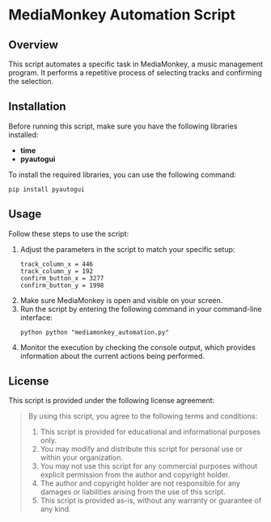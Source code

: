 </head>
<body>
  <h1>MediaMonkey Automation Script</h1>
  
  <h2>Overview</h2>
  <p>
    This script automates a specific task in MediaMonkey, a music management program. It performs a repetitive process of selecting tracks and confirming the selection.
  </p>
  
  <h2>Installation</h2>
  <p>
    Before running this script, make sure you have the following libraries installed:
  </p>
  <ul>
    <li><strong>time</strong></li>
    <li><strong>pyautogui</strong></li>
  </ul>
  <p>
    To install the required libraries, you can use the following command:
  </p>
  <pre><code>pip install pyautogui</code></pre>
  
  <h2>Usage</h2>
  <p>
    Follow these steps to use the script:
  </p>
  <ol>
    <li>Adjust the parameters in the script to match your specific setup:</li>
    <pre><code>track_column_x = 446
track_column_y = 192
confirm_button_x = 3277
confirm_button_y = 1998</code></pre>
    <li>Make sure MediaMonkey is open and visible on your screen.</li>
    <li>Run the script by entering the following command in your command-line interface:</li>
    <pre><code>python python "mediamonkey_automation.py"</code></pre>
    <li>Monitor the execution by checking the console output, which provides information about the current actions being performed.</li>
  </ol>
  
  <h2>License</h2>
  <p>
    This script is provided under the following license agreement:
  </p>
  <blockquote>
    <p>
      By using this script, you agree to the following terms and conditions:
      <ol>
        <li>This script is provided for educational and informational purposes only.</li>
        <li>You may modify and distribute this script for personal use or within your organization.</li>
        <li>You may not use this script for any commercial purposes without explicit permission from the author and copyright holder.</li>
        <li>The author and copyright holder are not responsible for any damages or liabilities arising from the use of this script.</li>
        <li>This script is provided as-is, without any warranty or guarantee of any kind.</li>
      </ol>
    </p>
  </blockquote>
</body>
</html>

